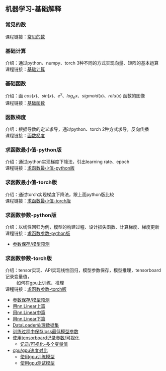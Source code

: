 ## 机器学习-基础解释

### 常见的数
课程链接：[常见的数](https://zhuanlan.zhihu.com/p/690662129)

### 基础计算
介绍：通过python、numpy、torch 3种不同的方式实现向量、矩阵的基本运算<br>
课程链接：[基础计算](https://zhuanlan.zhihu.com/p/690668852)

### 基础函数
介绍：画 $cos(x)、sin(x)、e^x、log_ex、sigmoid(x)、relu(x)$ 函数的图像<br>
课程链接：[基础函数](https://zhuanlan.zhihu.com/p/690711338)

### 函数梯度
介绍：根据导数的定义求导，通过python、torch 2种方式求导，反向传播<br>
课程链接：[函数梯度](https://zhuanlan.zhihu.com/p/690718281)

### 求函数最小值-python版
介绍：通过python实现梯度下降法，引出learning rate、epoch<br>
课程链接：[求函数最小值-python版](https://zhuanlan.zhihu.com/p/690762054)

### 求函数最小值-torch版
介绍：通过torch实现梯度下降法，跟上面python版比较<br>
课程链接：[求函数最小值-torch版](https://zhuanlan.zhihu.com/p/690773980)

### 求函数参数-python版
介绍：以线性回归为例，模型的构建过程、设计损失函数、计算梯度、梯度更新<br>
课程链接：[求函数参数-python版](https://zhuanlan.zhihu.com/p/691073047)
- [参数保存/模型预测](https://zhuanlan.zhihu.com/p/691116191)

### 求函数参数-torch版
介绍：tensor实现、API实现线性回归，模型参数保存，模型推理，tensorboard记录变量值，<br>&nbsp;&nbsp;&nbsp;&nbsp;&nbsp;&nbsp;&nbsp;&nbsp;&nbsp;如何在gpu上训练、推理<br>
课程链接：[求函数参数-torch版](https://zhuanlan.zhihu.com/p/691133665)
- [参数保存/模型预测](https://zhuanlan.zhihu.com/p/691143137)
- [用nn.Linear上篇](https://zhuanlan.zhihu.com/p/691144875)
- [用nn.Linear中篇](https://zhuanlan.zhihu.com/p/691149026)
- [用nn.Linear下篇](https://zhuanlan.zhihu.com/p/691152076)
- [DataLoader处理数据集](https://zhuanlan.zhihu.com/p/691153968)
- [训练过程中保存loss最低模型参数](https://zhuanlan.zhihu.com/p/691154973)
- [使用tensorboard记录参数/可视化](https://zhuanlan.zhihu.com/p/691155910)
    - [记录/可视化-多个变量值](https://zhuanlan.zhihu.com/p/691156872)
- [cpu/gpu速度对比](https://zhuanlan.zhihu.com/p/691158757)
    - [使用gpu训练模型](https://zhuanlan.zhihu.com/p/691161582)
    - [使用gpu测试模型](https://zhuanlan.zhihu.com/p/691162836)


